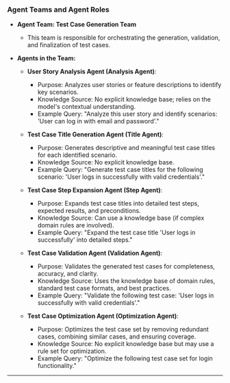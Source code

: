 

### **Agent Teams and Agent Roles**

* **Agent Team: Test Case Generation Team**

  * This team is responsible for orchestrating the generation, validation, and finalization of test cases.
* **Agents in the Team:**

  * **User Story Analysis Agent (Analysis Agent)**:

    * Purpose: Analyzes user stories or feature descriptions to identify key scenarios.
    * Knowledge Source: No explicit knowledge base; relies on the model's contextual understanding.
    * Example Query: "Analyze this user story and identify scenarios: 'User can log in with email and password'."

  * **Test Case Title Generation Agent (Title Agent)**:

    * Purpose: Generates descriptive and meaningful test case titles for each identified scenario.
    * Knowledge Source: No explicit knowledge base.
    * Example Query: "Generate test case titles for the following scenario: 'User logs in successfully with valid credentials'."

  * **Test Case Step Expansion Agent (Step Agent)**:

    * Purpose: Expands test case titles into detailed test steps, expected results, and preconditions.
    * Knowledge Source: Can use a knowledge base (if complex domain rules are involved).
    * Example Query: "Expand the test case title 'User logs in successfully' into detailed steps."

  * **Test Case Validation Agent (Validation Agent)**:

    * Purpose: Validates the generated test cases for completeness, accuracy, and clarity.
    * Knowledge Source: Uses the knowledge base of domain rules, standard test case formats, and best practices.
    * Example Query: "Validate the following test case: 'User logs in successfully with valid credentials'."

  * **Test Case Optimization Agent (Optimization Agent)**:

    * Purpose: Optimizes the test case set by removing redundant cases, combining similar cases, and ensuring coverage.
    * Knowledge Source: No explicit knowledge base but may use a rule set for optimization.
    * Example Query: "Optimize the following test case set for login functionality."

---
